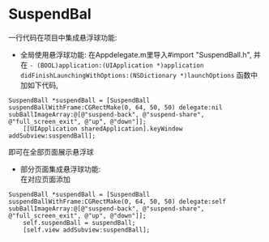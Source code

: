 # SuspendBal
一行代码在项目中集成悬浮球功能:
* 全局使用悬浮球功能:
在Appdelegate.m里导入#import "SuspendBall.h", 并在
```- (BOOL)application:(UIApplication *)application didFinishLaunchingWithOptions:(NSDictionary *)launchOptions```
函数中加如下代码,
```
SuspendBall *suspendBall = [SuspendBall suspendBallWithFrame:CGRectMake(0, 64, 50, 50) delegate:nil subBallImageArray:@[@"suspend-back", @"suspend-share", @"full_screen_exit", @"up", @"down"]];
    [[UIApplication sharedApplication].keyWindow addSubview:suspendBall];
```
即可在全部页面展示悬浮球

* 部分页面集成悬浮球功能:  
在对应页面添加
```
SuspendBall *suspendBall = [SuspendBall suspendBallWithFrame:CGRectMake(0, 64, 50, 50) delegate:self subBallImageArray:@[@"suspend-back", @"suspend-share", @"full_screen_exit", @"up", @"down"]];
    self.suspendBall = suspendBall;
    [self.view addSubview:suspendBall];
```
